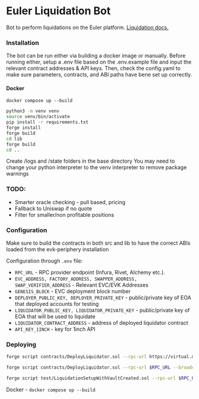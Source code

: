 # Euler Liquidation Bot

Bot to perform liquidations on the Euler platform. [Liquidation docs.](https://docs.euler.finance/euler-vault-kit-white-paper/#liquidation)

### Installation

The bot can be run either via building a docker image or manually.
Before running either, setup a .env file based on the .env.example file and input the relevant contract addresses & API keys. Then, check the config.yaml to make sure parameters, contracts, and ABI paths have bene set up correctly.

#### Docker

`docker compose up --build`

```bash
python3 -m venv venv
source venv/bin/activate
pip install -r requirements.txt
forge install
forge build
cd lib
forge build
cd ..
```

Create /logs and /state folders in the base directory
You may need to change your python interpreter to the venv interpreter to remove package warnings

### TODO:
- Smarter oracle checking - pull based, pricing
- Fallback to Uniswap if no quote
- Filter for smaller/non profitable positions

### Configuration

Make sure to build the contracts in both src and lib to have the correct ABIs loaded from the evk-periphery installation

Configuration through `.env` file:

- `RPC_URL` - RPC provider endpoint (Infura, Rivet, Alchemy etc.).
- `EVC_ADDRESS, FACTORY_ADDRESS, SWAPPER_ADDRESS, SWAP_VERIFIER_ADDRESS` - Relevant EVC/EVK Addresses
- `GENESIS_BLOCK` - EVC deployment block number
- `DEPLOYER_PUBLIC_KEY, DEPLOYER_PRIVATE_KEY` - public/private key of EOA that deployed accounts for testing
- `LIQUIDATOR_PUBLIC_KEY, LIQUIDATOR_PRIVATE_KEY` - public/private key of EOA that will be used to liquidate
- `LIQUIDATOR_CONTRACT_ADDRESS` - address of deployed liquidator contract
- `API_KEY_1INCH` - key for 1inch API


### Deploying

```bash
forge script contracts/DeployLiquidator.sol --rpc-url https://virtual.mainnet.rpc.tenderly.co/24f051ac-9429-419a-890e-c5dc56bf2649 --broadcast --ffi -vvv --slow
```

```bash
forge script contracts/DeployLiquidator.sol --rpc-url $RPC_URL --broadcast --ffi -vvv --slow
```

```bash
forge script test/LiquidationSetupWithVaultCreated.sol --rpc-url $RPC_URL --broadcast --ffi -vvv --slow --evm-version shanghai
```

Docker -
`docker compose up --build`